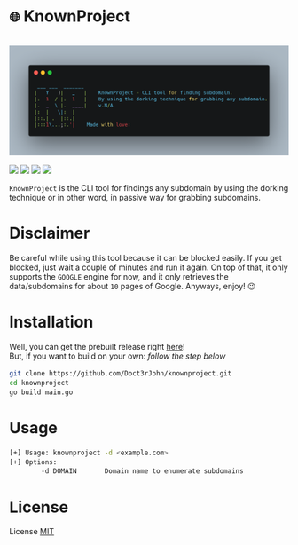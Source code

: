 # `🌐` KnownProject

<p align="center">
    <br>
    <img alt="Screenshot" src="https://github.com/Doct3rJohn/knownproject/blob/main/img/knownproject-banner.png"/>
    <br>
</p>

<img src='https://img.shields.io/badge/MADE%20WITH-GO-teal?style=flat-square&logo=go'/> <img src='https://img.shields.io/badge/PLATFORM-LINUX-green?style=flat-square&logo=linux'/> <img 
src='https://img.shields.io/badge/PLATFORM-WINDOWS-blue?style=flat-square&logo=windows'/> <img src='https://img.shields.io/badge/LICENSE-MIT-orange?style=flat-square&logo=creativecommons'/>

`KnownProject` is the CLI tool for findings any subdomain by using the dorking technique or in other word, in passive way for grabbing subdomains.

# Disclaimer
Be careful while using this tool because it can be blocked easily. If you get blocked, just wait a couple of minutes and run it again. On top of that, it only supports the `GOOGLE` engine for now, and it only retrieves the data/subdomains for about `10` pages of Google. Anyways, enjoy! 😉

# Installation
Well, you can get the prebuilt release right [here](https://github.com/Doct3rJohn/knownproject/releases/tag/v0.1.0)! <br>
But, if you want to build on your own: _follow the step below_
```bash
git clone https://github.com/Doct3rJohn/knownproject.git
cd knownproject
go build main.go
```

# Usage
```bash
[+] Usage: knownproject -d <example.com>
[+] Options:
        -d DOMAIN       Domain name to enumerate subdomains
```

# License
License [MIT](https://raw.githubusercontent.com/Doct3rJohn/knownproject/main/LICENSE)

